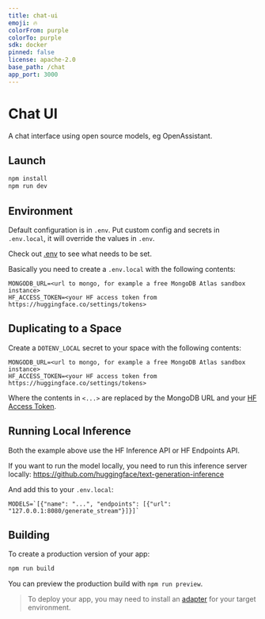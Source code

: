 ```yaml
---
title: chat-ui
emoji: 🔥
colorFrom: purple
colorTo: purple
sdk: docker
pinned: false
license: apache-2.0
base_path: /chat
app_port: 3000
---
```


# Chat UI

A chat interface using open source models, eg OpenAssistant.

## Launch

```bash
npm install
npm run dev
```

## Environment

Default configuration is in `.env`. Put custom config and secrets in `.env.local`, it will override the values in `.env`.

Check out [.env](./.env) to see what needs to be set.

Basically you need to create a `.env.local` with the following contents:

```
MONGODB_URL=<url to mongo, for example a free MongoDB Atlas sandbox instance>
HF_ACCESS_TOKEN=<your HF access token from https://huggingface.co/settings/tokens>
```

## Duplicating to a Space

Create a `DOTENV_LOCAL` secret to your space with the following contents:

```
MONGODB_URL=<url to mongo, for example a free MongoDB Atlas sandbox instance>
HF_ACCESS_TOKEN=<your HF access token from https://huggingface.co/settings/tokens>
```

Where the contents in `<...>` are replaced by the MongoDB URL and your [HF Access Token](https://huggingface.co/settings/tokens).

## Running Local Inference

Both the example above use the HF Inference API or HF Endpoints API.

If you want to run the model locally, you need to run this inference server locally: https://github.com/huggingface/text-generation-inference

And add this to your `.env.local`:

```
MODELS=`[{"name": "...", "endpoints": [{"url": "127.0.0.1:8080/generate_stream"}]}]`
```

## Building

To create a production version of your app:

```bash
npm run build
```

You can preview the production build with `npm run preview`.

> To deploy your app, you may need to install an [adapter](https://kit.svelte.dev/docs/adapters) for your target environment.
